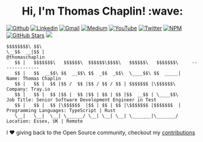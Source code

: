 <h1 align="center">Hi, I'm Thomas Chaplin! :wave:</h1>

[![Github](https://img.shields.io/badge/-Github-000?style=flat&logo=Github&logoColor=white)](https://github.com/thomaschaplin)
[![Linkedin](https://img.shields.io/badge/-LinkedIn-blue?style=flat&logo=Linkedin&logoColor=white)](https://www.linkedin.com/in/thomas-chaplin/)
[![Gmail](https://img.shields.io/badge/-Gmail-c14438?style=flat&logo=Gmail&logoColor=white)](mailto:thomaschaplin@outlook.com)
[![Medium](https://img.shields.io/badge/-Medium-black?style=flat&logo=Medium&logoColor=white)](https://thomaschaplin.medium.com/)
[![YouTube](https://img.shields.io/badge/-Youtube-red?style=flat&logo=Youtube&logoColor=white)](https://www.youtube.com/channel/UCgrsESnTqiMw37T-Xh5FW-g)
[![Twitter](https://img.shields.io/badge/-Twitter-blue?style=flat&logo=Twitter&logoColor=white)](https://twitter.com/ThomasChaplin_)
[![NPM](https://img.shields.io/badge/-npm-white?style=flat&logo=npm&logoColor=black)](https://www.npmjs.com/~thomaschaplin)
[![GitHub Stars](https://img.shields.io/github/stars/thomaschaplin?label=Total%20stars)](https://github.com/thomaschaplin)
[![](https://komarev.com/ghpvc/?username=thomaschaplin)](https://github.com/thomaschaplin)

```
$$$$$$$$\ $$\                                                   
\__$$  __|$$ |                                                      @thomaschaplin
   $$ |   $$$$$$$\   $$$$$$\  $$$$$$\$$$$\   $$$$$$\   $$$$$$$\     --------------
   $$ |   $$  __$$\ $$  __$$\ $$  _$$  _$$\  \____$$\ $$  _____|    Name: Thomas Chaplin
   $$ |   $$ |  $$ |$$ /  $$ |$$ / $$ / $$ | $$$$$$$ |\$$$$$$\      Company: Tray.io
   $$ |   $$ |  $$ |$$ |  $$ |$$ | $$ | $$ |$$  __$$ | \____$$\     Job Title: Senior Software Development Engineer in Test
   $$ |   $$ |  $$ |\$$$$$$  |$$ | $$ | $$ |\$$$$$$$ |$$$$$$$  |    Programming Languages: TypeScript | Rust
   \__|   \__|  \__| \______/ \__| \__| \__| \_______|\_______/     Location: Essex, UK | Remote
```

I :heart: giving back to the Open Source community, checkout my [contributions](contributions.md)
